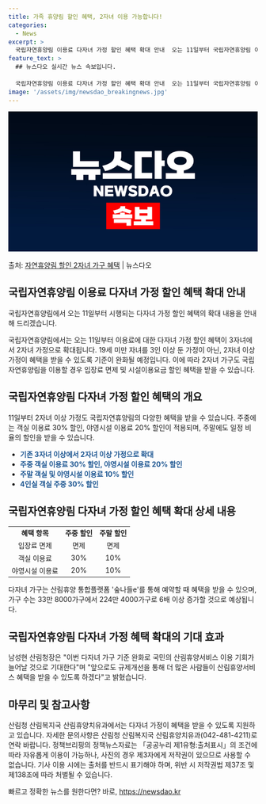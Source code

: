 ```yaml
---
title: 가족 휴양림 할인 혜택, 2자녀 이용 가능합니다!
categories:
  - News
excerpt: >
  국립자연휴양림 이용료 다자녀 가정 할인 혜택 확대 안내  오는 11일부터 국립자연휴양림 이용료에 대한 다자녀…
feature_text: >
  ## 뉴스다오 실시간 뉴스 속보입니다.

  국립자연휴양림 이용료 다자녀 가정 할인 혜택 확대 안내  오는 11일부터 국립자연휴양림 이용료에 대한 다자녀…
image: '/assets/img/newsdao_breakingnews.jpg'
---
```


![뉴스다오 속보](/assets/img/newsdao_breakingnews.jpg)

<p>출처: <a href="https://newsdao.kr/4152" rel="dofollow">자연휴양림 할인 2자녀 가구 혜택</a> | 뉴스다오</p>

<h2 data-ke-size="size26">국립자연휴양림 이용료 다자녀 가정 할인 혜택 확대 안내</h2>
국립자연휴양림에서 오는 11일부터 시행되는 다자녀 가정 할인 혜택의 확대 내용을 안내해 드리겠습니다.

<p data-ke-size="size16">국립자연휴양림에서는 오는 11일부터 이용료에 대한 다자녀 가정 할인 혜택이 3자녀에서 2자녀 가정으로 확대됩니다. 19세 미만 자녀를 3인 이상 둔 가정이 아닌, 2자녀 이상 가정이 혜택을 받을 수 있도록 기준이 완화될 예정입니다. 이에 따라 2자녀 가구도 국립자연휴양림을 이용할 경우 입장료 면제 및 시설이용요금 할인 혜택을 받을 수 있습니다.</p>

<h2 data-ke-size="size26">국립자연휴양림 다자녀 가정 할인 혜택의 개요</h2>
11일부터 2자녀 이상 가정도 국립자연휴양림의 다양한 혜택을 받을 수 있습니다. 주중에는 객실 이용료 30% 할인, 야영시설 이용료 20% 할인이 적용되며, 주말에도 일정 비율의 할인을 받을 수 있습니다.

<ul>
  <li><b><span style="color: #1a5490;">기존 3자녀 이상에서 2자녀 이상 가정으로 확대</span></b></li>
  <li><b><span style="color: #1a5490;">주중 객실 이용료 30% 할인, 야영시설 이용료 20% 할인</span></b></li>
  <li><b><span style="color: #1a5490;">주말 객실 및 야영시설 이용료 10% 할인</span></b></li>
  <li><b><span style="color: #1a5490;">4인실 객실 주중 30% 할인</span></b></li>
</ul>

<h2 data-ke-size="size26">국립자연휴양림 다자녀 가정 할인 혜택 확대 상세 내용</h2>
<table>
  <tr>
    <td style="text-align: center; height: 17px;"><b>혜택 항목</b></td>
    <td style="text-align: center; height: 17px;"><b>주중 할인</b></td>
    <td style="text-align: center; height: 17px;"><b>주말 할인</b></td>
  </tr>
  <tr>
    <td style="text-align: center; height: 17px;">입장료 면제</td>
    <td style="text-align: center; height: 17px;">면제</td>
    <td style="text-align: center; height: 17px;">면제</td>
  </tr>
  <tr>
    <td style="text-align: center; height: 17px;">객실 이용료</td>
    <td style="text-align: center; height: 17px;">30%</td>
    <td style="text-align: center; height: 17px;">10%</td>
  </tr>
  <tr>
    <td style="text-align: center; height: 17px;">야영시설 이용료</td>
    <td style="text-align: center; height: 17px;">20%</td>
    <td style="text-align: center; height: 17px;">10%</td>
  </tr>
</table>

<p data-ke-size="size16">다자녀 가구는 산림휴양 통합플랫폼 '숲나들e'를 통해 예약할 때 혜택을 받을 수 있으며, 가구 수는 33만 8000가구에서 224만 4000가구로 6배 이상 증가할 것으로 예상됩니다.</p>

<h2 data-ke-size="size26">국립자연휴양림 다자녀 가정 혜택 확대의 기대 효과</h2>
<p data-ke-size="size16">남성현 산림청장은 "이번 다자녀 가구 기준 완화로 국민의 산림휴양서비스 이용 기회가 늘어날 것으로 기대한다"며 "앞으로도 규제개선을 통해 더 많은 사람들이 산림휴양서비스 혜택을 받을 수 있도록 하겠다"고 밝혔습니다.</p>

<h2 data-ke-size="size26">마무리 및 참고사항</h2>
<p data-ke-size="size16">산림청 산림복지국 산림휴양치유과에서는 다자녀 가정이 혜택을 받을 수 있도록 지원하고 있습니다. 자세한 문의사항은 산림청 산림복지국 산림휴양치유과(042-481-4211)로 연락 바랍니다. 정책브리핑의 정책뉴스자료는 「공공누리 제1유형:출처표시」의 조건에 따라 자유롭게 이용이 가능하나, 사진의 경우 제3자에게 저작권이 있으므로 사용할 수 없습니다. 기사 이용 시에는 출처를 반드시 표기해야 하며, 위반 시 저작권법 제37조 및 제138조에 따라 처벌될 수 있습니다.</p>

<p data-ke-size="size16"></p> 

빠르고 정확한 뉴스를 원한다면? 바로, <a href="https://newsdao.kr" rel="dofollow">https://newsdao.kr</a>


